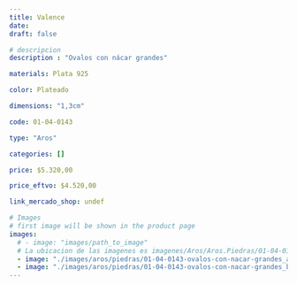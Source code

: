 ```yaml
---
title: Valence
date: 
draft: false

# descripcion
description : "Ovalos con nácar grandes"

materials: Plata 925

color: Plateado

dimensions: "1,3cm"

code: 01-04-0143

type: "Aros"

categories: []

price: $5.320,00

price_eftvo: $4.520,00

link_mercado_shop: undef

# Images
# first image will be shown in the product page
images:
  # - image: "images/path_to_image"
  # La ubicacion de las imagenes es imagenes/Aros/Aros.Piedras/01-04-0143-valence
  - image: "./images/aros/piedras/01-04-0143-ovalos-con-nacar-grandes_a.jpeg"
  - image: "./images/aros/piedras/01-04-0143-ovalos-con-nacar-grandes_b.jpeg"
---
```


